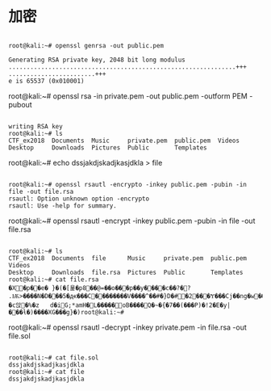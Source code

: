 # 加密
```

root@kali:~# openssl genrsa -out public.pem

Generating RSA private key, 2048 bit long modulus
...............................................................+++
........................+++
e is 65537 (0x010001)
```

root@kali:~# openssl rsa -in private.pem -out public.pem -outform PEM -pubout
```

writing RSA key
root@kali:~# ls
CTF_ex2018  Documents  Music     private.pem  public.pem  Videos
Desktop     Downloads  Pictures  Public       Templates

```
root@kali:~# echo dssjakdjskadjkasjdkla > file
```

root@kali:~# openssl rsautl -encrypto -inkey public.pem -pubin -in file -out file.rsa
rsautl: Option unknown option -encrypto
rsautl: Use -help for summary.

```
root@kali:~# openssl rsautl -encrypt -inkey public.pem -pubin -in file -out file.rsa
```

root@kali:~# ls
CTF_ex2018  Documents  file      Music     private.pem  public.pem  Videos
Desktop     Downloads  file.rsa  Pictures  Public       Templates
root@kali:~# cat file.rsa
�X�p��e�	}�(�[욡�p8��@=��o���p��y����c��?�? .Ѭ>����N�D���5�ԫ���C��������V����^��#�}D�#�2���Ɏ���Cj��ng�w��������^>�����~�;�h�D�h�yIQ���I��gP�/�c앉�%�z	d�iG;*amH�L�����oB����Q�~�{�7��(���P)�!2�E�y|���ƚ�)����XG���g}�)root@kali:~# 

```
root@kali:~# openssl rsautl -decrypt -inkey private.pem -in file.rsa -out file.sol
```

root@kali:~# cat file.sol 
dssjakdjskadjkasjdkla
root@kali:~# cat file
dssjakdjskadjkasjdkla
```
